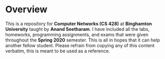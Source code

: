 # Overview
This is a repository for **Computer Networks (CS 428)** at **Binghamton University** taught by **Anand Seetharam**. I have included all the labs, homeworks, programming assignments, and exams that were given throughout the **Spring 2020** semester. This is all in hopes that it can help another fellow student. Please refrain from copying any of this content verbatim, this is meant to be used as a reference.
